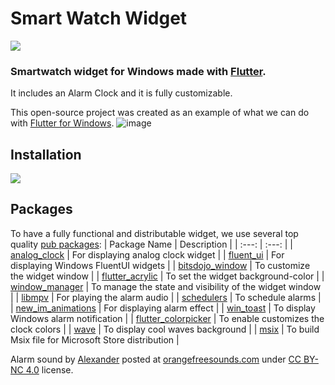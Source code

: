 # Smart Watch Widget

<a title="Made with Fluent Design" href="https://github.com/bdlukaa/fluent_ui"><img src="https://img.shields.io/badge/fluent-design-blue?color=7A7574&labelColor=0078D7" /></a>

### Smartwatch widget for Windows made with [Flutter](https://flutter.dev).
It includes an Alarm Clock and it is fully customizable.

This open-source project was created as an example of what we can do with [Flutter for Windows](https://flutter.dev/multi-platform/desktop).
![image](https://user-images.githubusercontent.com/946652/158329657-3e1b3e80-e500-4127-9a46-d7b856010175.png)

## Installation
<a title="Install From Microsoft Store" href="https://www.microsoft.com/store/apps/9MXP7B6Q4TQD"><img src="https://user-images.githubusercontent.com/946652/158346120-a407813f-7a3a-4c15-89f3-438d3a3319ab.png" /></a>

## Packages
To have a fully functional and distributable widget, we use several top quality [pub packages](https://pub.dev/):
| Package Name | Description |
| :---: | :---: |
| [analog_clock](https://pub.dev/packages/analog_clock) | For displaying analog clock widget |
| [fluent_ui](https://pub.dev/packages/fluent_ui) | For displaying Windows FluentUI widgets |
| [bitsdojo_window](https://pub.dev/packages/bitsdojo_window) | To customize the widget window |
| [flutter_acrylic](https://pub.dev/packages/flutter_acrylic) | To set the widget background-color |
| [window_manager](https://pub.dev/packages/window_manager) | To manage the state and visibility of the widget window |
| [libmpv](https://pub.dev/packages/libmpv) | For playing the alarm audio |
| [schedulers](https://pub.dev/packages/schedulers) | To schedule alarms |
| [new_im_animations](https://pub.dev/packages/new_im_animations) | For displaying alarm effect |
| [win_toast](https://pub.dev/packages/win_toast) | To display Windows alarm notification |
| [flutter_colorpicker](https://pub.dev/packages/flutter_colorpicker) | To enable customizes the clock colors |
| [wave](https://pub.dev/packages/wave) | To display cool waves background |
| [msix](https://pub.dev/packages/msix) | To build Msix file for Microsoft Store distribution |

Alarm sound by [Alexander](https://orangefreesounds.com/) posted at [orangefreesounds.com](https://orangefreesounds.com/twin-bell-alarm-clock/) under [CC BY-NC 4.0](https://creativecommons.org/licenses/by-nc/4.0/) license.